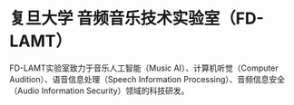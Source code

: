 # 复旦大学 音频音乐技术实验室（FD-LAMT）

FD-LAMT实验室致力于音乐人工智能（Music AI）、计算机听觉（Computer Audition）、语音信息处理（Speech Information Processing）、音频信息安全（Audio Information Security）领域的科技研发。

‍
